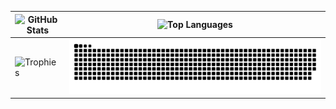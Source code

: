 | ![GitHub Stats](https://github-readme-stats.vercel.app/api?username=sminerport&show_icons=true&theme=default&count_private=true) | ![Top Languages](https://github-readme-stats.vercel.app/api/top-langs/?username=sminerport&layout=compact&theme=default) |
|---|---|
| ![Trophies](https://github-profile-trophy.vercel.app/?username=sminerport&theme=flat&no-frame=true&margin-w=15) | ![Snake Game](https://raw.githubusercontent.com/sminerport/snk/output/github-contribution-grid-snake.svg) |
